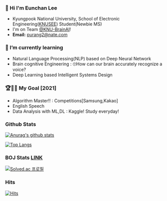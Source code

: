 

### 🤗 Hi I'm Eunchan Lee 
- Kyungpook National University, School of Electronic Engineering([KNUSEE](https://see.knu.ac.kr)) Student(Newbie MS)
- I'm on Team [@KNU-BrainAI](https://github.com/KNU-BrainAI)!
- **Email:** purang2@nate.com

### 🌱 I’m currently learning 
- Natural Language Processing(NLP) based on Deep Neural Network
- Brain cognitive Engineering : 🙄How can our brain accurately recognize a voice?
- Deep Learning based Intelligent Systems Design

### 🏆🙏🏻 My Goal [2021] 
- Algorithm Master!! : Competitions[Samsung,Kakao]
- English Speech
- Data Analysis with ML,DL : Kaggle! Study everyday!


### Github Stats

[![Anurag's github stats](https://github-readme-stats.vercel.app/api?username=purang2&show_icons=true&theme=gruvbox)](https://github.com/anuraghazra/github-readme-stats) 


[![Top Langs](https://github-readme-stats.vercel.app/api/top-langs/?username=purang2&layout=compact)](https://github.com/anuraghazra/github-readme-stats)

### BOJ Stats [LINK](https://www.acmicpc.net/ranklist/university)
[![Solved.ac
프로필](http://mazassumnida.wtf/api/v2/generate_badge?boj=purang2)](https://solved.ac/purang2)
<!--
### I'm crushing on this bear, Ryan🤭

<img src="MU RYAN.jpg" width="18%" height="18%">
-->

### Hits
[![Hits](https://hits.seeyoufarm.com/api/count/incr/badge.svg?url=https%3A%2F%2Fgithub.com%2Fpurang2&count_bg=%2379C83D&title_bg=%23555555&icon=&icon_color=%23E7E7E7&title=hits&edge_flat=false)](https://hits.seeyoufarm.com)

	

<!--
**purang2/purang2** is a ✨ _special_ ✨ repository because its `README.md` (this file) appears on your GitHub profile.

Here are some ideas to get you started:

- 🔭 I’m currently working on ...
- 🌱 I’m currently learning ...
- 👯 I’m looking to collaborate on ...
- 🤔 I’m looking for help with ...
- 💬 Ask me about ...
- 📫 How to reach me: ...
- 😄 Pronouns: ...
- ⚡ Fun fact: ...
-->
